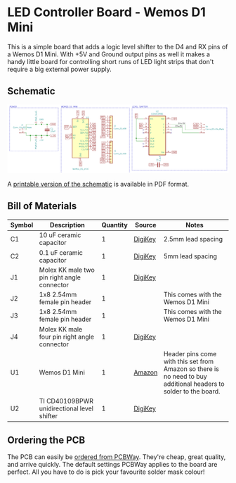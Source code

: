 # LED Controller Board - Wemos D1 Mini

This is a simple board that adds a logic level shifter to the D4 and RX pins
of a Wemos D1 Mini. With +5V and Ground output pins as well it makes a handy
little board for controlling short runs of LED light strips that don't require a
big external power supply.

## Schematic

![Schematic diagram of the board](schematic.png)

A [printable version of the schematic](schematic.pdf) is available in PDF format.

## Bill of Materials

| Symbol | Description                                  | Quantity | Source                                                                                                         | Notes                                                                                                            |
| ------ | -------------------------------------------- | -------- | -------------------------------------------------------------------------------------------------------------- | ---------------------------------------------------------------------------------------------------------------- |
| C1     | 10 uF ceramic capacitor                      | 1        | [DigiKey](https://www.digikey.com/product-detail/en/tdk-corporation/FG16X7R1E106KRT06/445-173156-1-ND/5811761) | 2.5mm lead spacing                                                                                               |
| C2     | 0.1 uF ceramic capacitor                     | 1        | [DigiKey](https://www.digikey.com/product-detail/en/kemet/C322C104M5U5TA/399-4331-ND/818107)                   | 5mm lead spacing                                                                                                 |
| J1     | Molex KK male two pin right angle connector  | 1        | [DigiKey](https://www.digikey.com/product-detail/en/molex/1718570002/WM10157-ND/4423113)                       |                                                                                                                  |
| J2     | 1x8 2.54mm female pin header                 | 1        |                                                                                                                | This comes with the Wemos D1 Mini                                                                                |
| J3     | 1x8 2.54mm female pin header                 | 1        |                                                                                                                | This comes with the Wemos D1 Mini                                                                                |
| J4     | Molex KK male four pin right angle connector | 1        | [DigiKey](https://www.digikey.com/product-detail/en/molex/1718570004/WM10159-ND/4423115)                       |                                                                                                                  |
| U1     | Wemos D1 Mini                                | 1        | [Amazon](https://www.amazon.com/gp/product/B076F52NQD)                                                         | Header pins come with this set from Amazon so there is no need to buy additional headers to solder to the board. |
| U2     | TI CD40109BPWR unidirectional level shifter  | 1        | [DigiKey](https://www.digikey.com/product-detail/en/texas-instruments/CD40109BPWR/296-12163-1-ND/412005)       |                                                                                                                  |

## Ordering the PCB

The PCB can easily be [ordered from PCBWay](https://www.pcbway.com/project/shareproject/LED_Controller_Board___Wemos_D1_Mini.html). They're cheap, great quality, and arrive quickly. The default settings PCBWay applies to the board are perfect. All you have to
do is pick your favourite solder mask colour!

